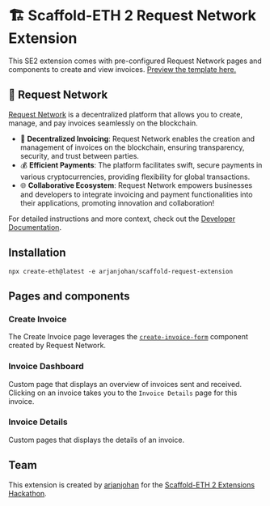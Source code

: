 # 🏗 Scaffold-ETH 2 Request Network Extension

This SE2 extension comes with pre-configured Request Network pages and components to create and view invoices. [Preview the template here.](https://scaffold-request.vercel.app/)

## 💸 Request Network

[Request Network](https://request.network/) is a decentralized platform that allows you to create, manage, and pay invoices seamlessly on the blockchain.

- 🧾 **Decentralized Invoicing**: Request Network enables the creation and management of invoices on the blockchain, ensuring transparency, security, and trust between parties.
- 💰 **Efficient Payments**: The platform facilitates swift, secure payments in various cryptocurrencies, providing flexibility for global transactions.
- 🌐 **Collaborative Ecosystem**: Request Network empowers businesses and developers to integrate invoicing and payment functionalities into their applications, promoting innovation and collaboration!

For detailed instructions and more context, check out the [Developer Documentation](https://docs.request.network/).

## Installation

```shell
npx create-eth@latest -e arjanjohan/scaffold-request-extension
```

## Pages and components

### Create Invoice
The Create Invoice page leverages the [`create-invoice-form`](https://docs.request.network/building-blocks/components/create-invoice-form) component created by Request Network.

### Invoice Dashboard
Custom page that displays an overview of invoices sent and received. Clicking on an invoice takes you to the `Invoice Details` page for this invoice. 

### Invoice Details
Custom pages that displays the details of an invoice.

## Team
This extension is created by [arjanjohan](https://x.com/arjanjohan) for the [Scaffold-ETH 2 Extensions Hackathon](https://extensions.buidlguidl.com/).